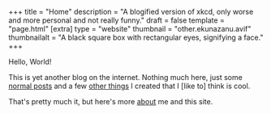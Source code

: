+++
title = "Home"
description = "A blogified version of xkcd, only worse and more personal and not really funny."
draft = false
template = "page.html"
[extra]
type = "website"
thumbnail = "other.ekunazanu.avif"
thumbnailalt = "A black square box with rectangular eyes, signifying a face."
+++

Hello, World!

<canvas id="canvasGOL"></canvas>

This is yet another blog on the internet. Nothing much here, just some [normal posts](/log) and a few [other things](/lab) I created that I [like to] think is cool.

That's pretty much it, but here's more [about](/about) me and this site.

<script>
const canvasGOL = document.getElementById('canvasGOL').getContext('2d');
canvasGOL.canvas.width = 1280;
canvasGOL.canvas.height = 322;
const gridSizeX = 63;
const gridSizeY = 16;
const cellSize = 20;
const eyeCells = [[0, 0], [0, 1], [0, 2], [0, 3], [0, 4], [2, 0], [2, 1], [2, 2], [2, 3], [2, 4], [1, 0], [1, 4]];
let grid = [];
let nextGrid = [];

function initializeGrid() {
    for (let i = 0; i < gridSizeY; i++) {
        grid[i] = [];
        nextGrid[i] = [];
        for (let j = 0; j < gridSizeX; j++) {
            grid[i][j] = Math.random() < 0.2 ? 1 : 0;
            nextGrid[i][j] = 0;
        }
    }
}

function initializeLogo() {
    for (let i = 2; i < 14; i++)
        for (let j = 2; j < 14; j++)
            grid[i][j] = 1;
    for (let i = 0; i < eyeCells.length; i++) {
        grid[eyeCells[i][1] + 4][eyeCells[i][0] + 4] = 0;
        grid[eyeCells[i][1] + 4][eyeCells[i][0] + 9] = 0;
    }
}

function drawGrid() {
    for (let i = 0; i < gridSizeY; i++) {
        for (let j = 0; j < gridSizeX; j++) {
            canvasGOL.fillStyle = grid[i][j] == 1 ? "#000" : "#fff";
            canvasGOL.fillRect(j * cellSize, i * cellSize, cellSize, cellSize);
            canvasGOL.strokeStyle = "#000";
            canvasGOL.lineWidth = 2;
            canvasGOL.strokeRect(j * cellSize + 1, i * cellSize + 1, cellSize, cellSize);
        }
    }
}

function countNeighbors(x, y) {
    let count = 0;
    for (let i = -1; i <= 1; i++) {
        for (let j = -1; j <= 1; j++) {
            if (i == 0 && j == 0) continue;
            let ni = (x + i + gridSizeY) % gridSizeY;
            let nj = (y + j + gridSizeX) % gridSizeX;
            count += grid[ni][nj];
        }
    }
    return count;
}

function updateGrid() {
    for (let i = 0; i < gridSizeY; i++) {
        for (let j = 0; j < gridSizeX; j++) {
            let neighbors = countNeighbors(i, j);
            if (grid[i][j] == 1 && (neighbors < 2 || neighbors > 3)) {
                nextGrid[i][j] = 0;
            } else if (grid[i][j] == 0 && neighbors == 3) {
                nextGrid[i][j] = 1;
            } else {
                nextGrid[i][j] = grid[i][j];
            }
        }
    }
    [grid, nextGrid] = [nextGrid, grid];
}

function gameLoop() {
    initializeLogo()
    drawGrid();
    updateGrid();
}

initializeGrid();
setInterval(gameLoop, 500);
</script>
